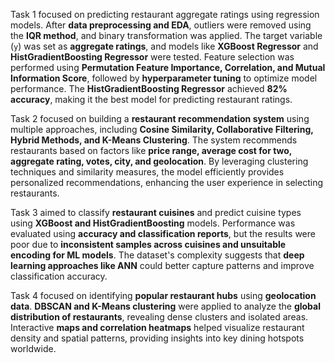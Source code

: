 Task 1 focused on predicting restaurant aggregate ratings using regression models. After **data preprocessing and EDA**, outliers were removed using the **IQR method**, and binary transformation was applied. The target variable (`y`) was set as **aggregate ratings**, and models like **XGBoost Regressor** and **HistGradientBoosting Regressor** were tested. Feature selection was performed using **Permutation Feature Importance, Correlation, and Mutual Information Score**, followed by **hyperparameter tuning** to optimize model performance. The **HistGradientBoosting Regressor** achieved **82% accuracy**, making it the best model for predicting restaurant ratings.

Task 2 focused on building a **restaurant recommendation system** using multiple approaches, including **Cosine Similarity, Collaborative Filtering, Hybrid Methods, and K-Means Clustering**. The system recommends restaurants based on factors like **price range, average cost for two, aggregate rating, votes, city, and geolocation**. By leveraging clustering techniques and similarity measures, the model efficiently provides personalized recommendations, enhancing the user experience in selecting restaurants.

Task 3 aimed to classify **restaurant cuisines** and predict cuisine types using **XGBoost and HistGradientBoosting** models. Performance was evaluated using **accuracy and classification reports**, but the results were poor due to **inconsistent samples across cuisines and unsuitable encoding for ML models**. The dataset's complexity suggests that **deep learning approaches like ANN** could better capture patterns and improve classification accuracy.

Task 4 focused on identifying **popular restaurant hubs** using **geolocation data**. **DBSCAN and K-Means clustering** were applied to analyze the **global distribution of restaurants**, revealing dense clusters and isolated areas. Interactive **maps and correlation heatmaps** helped visualize restaurant density and spatial patterns, providing insights into key dining hotspots worldwide.

